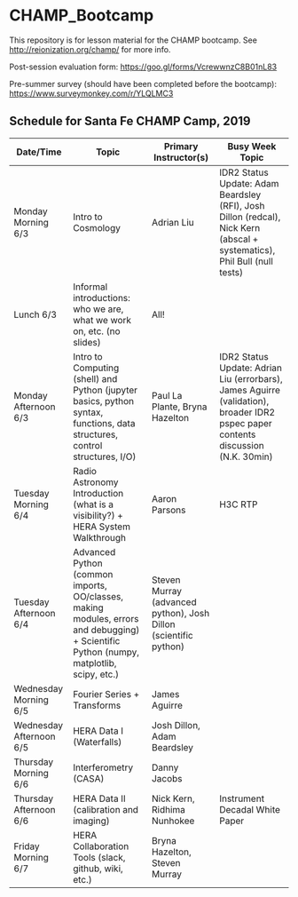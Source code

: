 # CHAMP_Bootcamp

This repository is for lesson material for the CHAMP bootcamp. See http://reionization.org/champ/ for more info.

Post-session evaluation form: https://goo.gl/forms/VcrewwnzC8B01nL83

Pre-summer survey (should have been completed before the bootcamp): https://www.surveymonkey.com/r/YLQLMC3

## Schedule for Santa Fe CHAMP Camp, 2019
| Date/Time | Topic | Primary Instructor(s) | Busy Week Topic | 
| --------- | ----- | --------------------- | --------------- |
| Monday Morning 6/3 | Intro to Cosmology | Adrian Liu | IDR2 Status Update: Adam Beardsley (RFI), Josh Dillon (redcal), Nick Kern (abscal + systematics), Phil Bull (null tests) | 
| Lunch 6/3 | Informal introductions: who we are, what we work on, etc. (no slides) | All! | | 
| Monday Afternoon 6/3 | Intro to Computing (shell) and Python (jupyter basics, python syntax, functions, data structures, control structures, I/O) | Paul La Plante, Bryna Hazelton | IDR2 Status Update: Adrian Liu (errorbars), James Aguirre (validation), broader IDR2 pspec paper contents discussion (N.K. 30min) |
| Tuesday Morning 6/4 | Radio Astronomy Introduction (what is a visibility?) + HERA System Walkthrough | Aaron Parsons | H3C RTP |
| Tuesday Afternoon 6/4 | Advanced Python (common imports, OO/classes, making modules, errors and debugging) + Scientific Python (numpy, matplotlib, scipy, etc.) | Steven Murray (advanced python), Josh Dillon (scientific python) | | 
| Wednesday Morning 6/5 | Fourier Series + Transforms | James Aguirre | | 
| Wednesday Afternoon 6/5 | HERA Data I (Waterfalls) | Josh Dillon, Adam Beardsley | |
| Thursday Morning 6/6 | Interferometry (CASA) | Danny Jacobs | |
| Thursday Afternoon 6/6 | HERA Data II (calibration and imaging) | Nick Kern, Ridhima Nunhokee | Instrument Decadal White Paper |
| Friday Morning 6/7 | HERA Collaboration Tools (slack, github, wiki, etc.) |  Bryna Hazelton, Steven Murray | |

